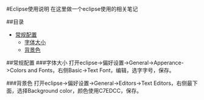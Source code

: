 #Eclipse使用说明
在这里做一个eclipse使用的相关笔记

##目录
- [常规配置](#normal)
    - [字体大小](#font)
    - [背景色](#bgc)


##<a name="normal">常规配置</a>
###<a name="font">字体大小</a>
打开eclipse->偏好设置->General->Apperance->Colors and Fonts，右侧Basic->Text Font，编辑，选字字号，保存。

###<a name="bgc">背景色</a>
打开eclipse->偏好设置->General->Editors->Text Editors，右侧最下面，选择Background color，颜色使用C7EDCC，保存。
